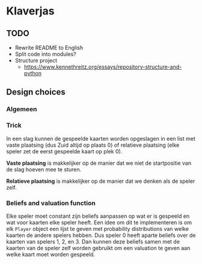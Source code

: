 # Klaverjas 

## TODO
- Rewrite README to English
- Split code into modules?
- Structure project
  - https://www.kennethreitz.org/essays/repository-structure-and-python


## Design choices
### Algemeen

### Trick
In een slag kunnen de gespeelde kaarten worden opgeslagen in een list met vaste plaatsing (dus Zuid altijd op plaats 0) of relatieve plaatsing (elke speler zet de eerst gespeelde kaart op plek 0).

**Vaste plaatsing** is makkelijker op de manier dat we niet de startpositie van de slag hoeven mee te sturen.

**Relatieve plaatsing** is makkelijker op de manier dat we denken als de speler zelf.


### Beliefs and valuation function
Elke speler moet constant zijn beliefs aanpassen op wat er is gespeeld en wat voor kaarten elke speler heeft. Een idee om dit te implementeren is om elk `Player` object een lijst te geven met probability distributions van welke kaarten de andere spelers hebben. Dus speler 0 heeft aparte beliefs over de kaarten van spelers 1, 2, en 3.
Dan kunnen deze beliefs samen met de kaarten van de speler zelf worden gebruikt om een valuation te geven aan welke kaart moet worden gespeeld.
